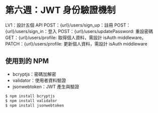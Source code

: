 # 第六週：JWT 身份驗證機制

LV1：設計五個 API
POST：{url}/users/sign_up：註冊
POST：{url}/users/sign_in：登入
POST：{url}/users/updatePassword: 重設密碼
GET：{url}/users/profile: 取得個人資料，需設計 isAuth middleware。
PATCH：{url}/users/profile: 更新個人資料，需設計 isAuth middleware

## 使用到的 NPM

-   bcryptjs：密碼加解密
-   validator：使用者資料驗證
-   jsonwebtoken：JWT 產生與驗證

```js
$ npm install bcryptjs
$ npm install validator
$ npm install jsonwebtoken
```

